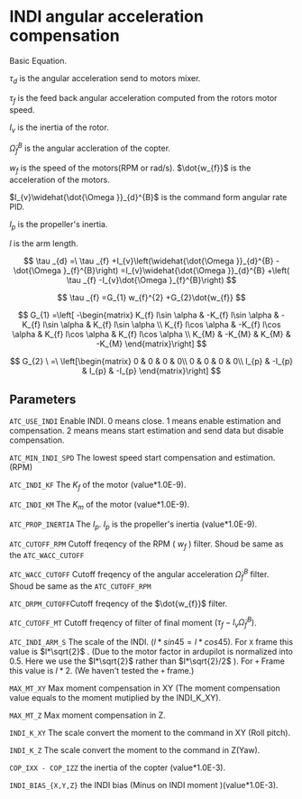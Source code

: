 # INDI angular acceleration compensation

Basic Equation.

$\tau _{d}$ is the angular acceleration send to motors mixer.

$\tau _{f}$ is the feed back angular acceleration computed from the rotors motor speed.

$I_{v}$ is the inertia of the rotor.

$\dot{\Omega }_{f}^{B}$ is the angular accleration of the copter.

$w_{f}$ is the speed of the motors(RPM or rad/s). $\dot{w_{f}}$ is the acceleration of the motors.

$I_{v}\widehat{\dot{\Omega }}_{d}^{B}$ is the command form angular rate PID.

$I_{p}$ is the propeller's inertia.

$l$ is the arm length.

$$ \tau _{d} =\ \tau _{f} +I_{v}\left(\widehat{\dot{\Omega }}_{d}^{B} -\dot{\Omega }_{f}^{B}\right) =I_{v}\widehat{\dot{\Omega }}_{d}^{B} +\left( \tau _{f} -I_{v}\dot{\Omega }_{f}^{B}\right) $$

$$ \tau _{f} =G_{1} w_{f}^{2} +G_{2}\dot{w_{f}} $$

$$ G_{1} =\left[ -\begin{matrix}
K_{f} l\sin \alpha  & -K_{f} l\sin \alpha  & -K_{f} l\sin \alpha  & K_{f} l\sin \alpha \\
K_{f} l\cos \alpha  & -K_{f} l\cos \alpha  & K_{f} l\cos \alpha  & K_{f} l\cos \alpha \\
K_{M} & -K_{M} & K_{M} & -K_{M}
\end{matrix}\right] $$

$$ G_{2} \ =\ \left[\begin{matrix}
0 & 0 & 0 & 0\\
0 & 0 & 0 & 0\\
I_{p} & -I_{p} & I_{p} & -I_{p}
\end{matrix}\right] $$

## Parameters

`ATC_USE_INDI` Enable INDI. 0 means close. 1 means enable estimation and compensation. 2 means means start estimation and send data but disable compensation.

`ATC_MIN_INDI_SPD` The lowest speed start compensation and estimation. (RPM)

`ATC_INDI_KF` The $K_f$ of the motor (value*1.0E-9). 

`ATC_INDI_KM` The $K_m$ of the motor (value*1.0E-9). 

`ATC_PROP_INERTIA` The $I_p$. $I_p$ is the propeller's inertia (value*1.0E-9).

`ATC_CUTOFF_RPM` Cutoff freqency of the RPM ( $w_{f}$ ) filter. Shoud be same as the `ATC_WACC_CUTOFF`

`ATC_WACC_CUTOFF` Cutoff freqency of the angular acceleration $\dot{\Omega }_{f}^{B}$ filter. Shoud be same as the `ATC_CUTOFF_RPM`

`ATC_DRPM_CUTOFF`Cutoff freqency of the $\dot{w_{f}}$ filter. 

`ATC_CUTOFF_MT` Cutoff freqency of filter of final moment $\left( \tau _{f} -I_{v}\dot{\Omega }_{f}^{B}\right)$. 

`ATC_INDI_ARM_S` The scale of the INDI. ($l*sin45 = l*cos45$).  For `X` frame this value is $l*\sqrt{2}$ . (Due to the motor factor in ardupilot is normalized into 0.5. Here we use the $l*\sqrt{2}$ rather than $l*\sqrt{2}/2$ ). For `+` Frame this value is $l*2$. (We haven't tested the `+` frame.)

`MAX_MT_XY` Max moment compensation in XY (The moment compensation value equals to the moment mutiplied by the INDI_K_XY).

`MAX_MT_Z` Max moment compensation in Z.

`INDI_K_XY`  The scale convert the moment to the command in XY (Roll pitch). 

`INDI_K_Z`  The scale convert the moment to the command in Z(Yaw). 

`COP_IXX - COP_IZZ` the inertia of the copter (value*1.0E-3).

`INDI_BIAS_{X,Y,Z}` the INDI bias (Minus on INDI moment )(value*1.0E-3).